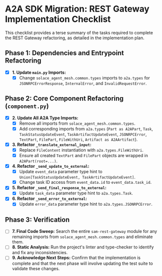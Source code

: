 # A2A SDK Migration: REST Gateway Implementation Checklist

This checklist provides a terse summary of the tasks required to complete the REST Gateway refactoring, as detailed in the implementation plan.

## Phase 1: Dependencies and Entrypoint Refactoring

- [x] **1. Update `main.py` Imports:**
    - [x] Change `solace_agent_mesh.common.types` imports to `a2a.types` for `JSONRPCErrorResponse`, `InternalError`, and `InvalidRequestError`.

## Phase 2: Core Component Refactoring (`component.py`)

- [x] **2. Update All A2A Type Imports:**
    - [x] Remove all imports from `solace_agent_mesh.common.types`.
    - [x] Add corresponding imports from `a2a.types` (`Part as A2APart`, `Task`, `TaskStatusUpdateEvent`, `TaskArtifactUpdateEvent`, `JSONRPCError`, `TextPart`, `FilePart`, `FileWithUri`, `Artifact as A2AArtifact`).

- [x] **3. Refactor `_translate_external_input`:**
    - [x] Replace `FileContent` instantiation with `a2a.types.FileWithUri`.
    - [x] Ensure all created `TextPart` and `FilePart` objects are wrapped in `A2APart(root=...)`.

- [x] **4. Refactor `_send_update_to_external`:**
    - [x] Update `event_data` parameter type hint to `Union[TaskStatusUpdateEvent, TaskArtifactUpdateEvent]`.
    - [x] Change task ID access from `event_data.id` to `event_data.task_id`.

- [x] **5. Refactor `_send_final_response_to_external`:**
    - [x] Update `task_data` parameter type hint to `a2a.types.Task`.

- [x] **6. Refactor `_send_error_to_external`:**
    - [x] Update `error_data` parameter type hint to `a2a.types.JSONRPCError`.

## Phase 3: Verification

- [ ] **7. Final Code Sweep:** Search the entire `sam-rest-gateway` module for any remaining imports from `solace_agent_mesh.common.types` and eliminate them.
- [ ] **8. Static Analysis:** Run the project's linter and type-checker to identify and fix any inconsistencies.
- [ ] **9. Acknowledge Next Steps:** Confirm that the implementation is complete and that the next phase will involve updating the test suite to validate these changes.
